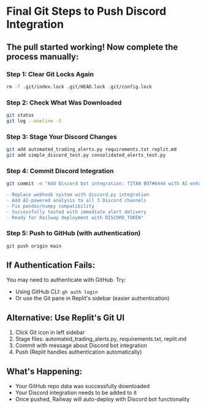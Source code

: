 # Final Git Steps to Push Discord Integration

## The pull started working! Now complete the process manually:

### Step 1: Clear Git Locks Again
```bash
rm -f .git/index.lock .git/HEAD.lock .git/config.lock
```

### Step 2: Check What Was Downloaded
```bash
git status
git log --oneline -5
```

### Step 3: Stage Your Discord Changes
```bash
git add automated_trading_alerts.py requirements.txt replit.md
git add simple_discord_test.py consolidated_alerts_test.py
```

### Step 4: Commit Discord Integration
```bash
git commit -m "Add Discord bot integration: TITAN BOT#6444 with AI-enhanced alerts

- Replace webhook system with discord.py integration  
- Add AI-powered analysis to all 3 Discord channels
- Fix pandas/numpy compatibility 
- Successfully tested with immediate alert delivery
- Ready for Railway deployment with DISCORD_TOKEN"
```

### Step 5: Push to GitHub (with authentication)
```bash
git push origin main
```

## If Authentication Fails:
You may need to authenticate with GitHub. Try:
- Using GitHub CLI: `gh auth login`
- Or use the Git pane in Replit's sidebar (easier authentication)

## Alternative: Use Replit's Git UI
1. Click Git icon in left sidebar
2. Stage files: automated_trading_alerts.py, requirements.txt, replit.md
3. Commit with message about Discord bot integration
4. Push (Replit handles authentication automatically)

## What's Happening:
- Your GitHub repo data was successfully downloaded
- Your Discord integration needs to be added to it
- Once pushed, Railway will auto-deploy with Discord bot functionality